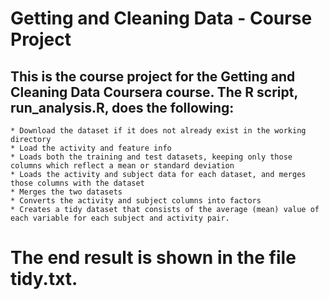 # Getting and Cleaning Data - Course Project

## This is the course project for the Getting and Cleaning Data Coursera course. The R script,   run_analysis.R, does the following:

    * Download the dataset if it does not already exist in the working directory
    * Load the activity and feature info
    * Loads both the training and test datasets, keeping only those columns which reflect a mean or standard deviation
    * Loads the activity and subject data for each dataset, and merges those columns with the dataset
    * Merges the two datasets
    * Converts the activity and subject columns into factors
    * Creates a tidy dataset that consists of the average (mean) value of each variable for each subject and activity pair.

# The end result is shown in the file tidy.txt.